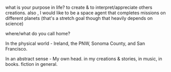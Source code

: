 what is your purpose in life?
to create & to interpret/appreciate others creations. also , I would like to be a space agent that completes missions on different planets (that's a stretch goal though that heavily depends on science) 

where/what do you call home? 

In the physical world - Ireland, the PNW, Sonoma County, and San Francisco. 

In an abstract sense - My own head. in my creations & stories, in music, in books. fiction in general. 